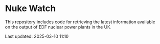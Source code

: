 # Nuke Watch

This repository includes code for retrieving the latest information available on the output of EDF nuclear power plants in the UK.

Last updated: 2025-03-10 11:10